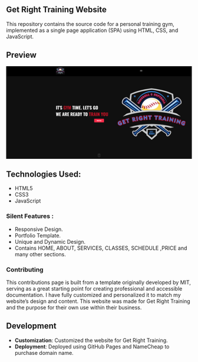 ## Get Right Training Website

This repository contains the source code for a personal training gym, implemented as a single page application (SPA) using HTML, CSS, and JavaScript.

## Preview
<div align="center">
    <a href="https://www.getrighttraining.com/" target="_blank""><img src="./images/websiteview.png" align="center" width="1000px" alt="Get Right Training Site Preview"></a>
</div>


## Technologies Used:

* HTML5
* CSS3
* JavaScript

### Silent Features :

* Responsive Design.
* Portfolio Template.
* Unique and Dynamic Design.
* Contains HOME, ABOUT, SERVICES, CLASSES, SCHEDULE ,PRICE and many other sections.


### Contributing

This contributions page is built from a template originally developed by MIT, serving as a great starting point for creating professional and accessible documentation. I have fully customized and personalized it to match my website’s design and content. This website was made for Get Right Training and the purpose for their own use within their business.

## Development
- **Customization**: Customized the website for Get Right Training.
- **Deployment**: Deployed using GitHub Pages and NameCheap to purchase domain name.
